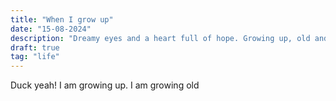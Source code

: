 ```yaml
---
title: "When I grow up"
date: "15-08-2024"
description: "Dreamy eyes and a heart full of hope. Growing up, old and looking for the purpose of life."
draft: true
tag: "life"
---
```

Duck yeah! I am growing up. I am growing old